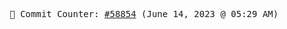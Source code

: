 <p align="center">
    <samp>
        📮 Commit Counter: <a href="https://github.com/Javascript-void0/Javascript-void0/commits/main">#58854</a> (June 14, 2023 @ 05:29 AM)
    </samp>
</p>